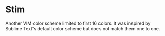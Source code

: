 # Stim

Another VIM color scheme limited to first 16 colors.
It was inspired by Sublime Text's default color scheme
but does not match them one to one.
